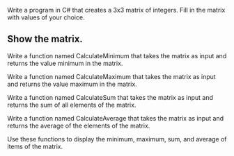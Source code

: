 Write a program in C# that creates a 3x3 matrix of integers. Fill in the matrix with
values of your choice.

Show the matrix.
----------------

Write a function named CalculateMinimum that takes the matrix as input and returns the value
minimum in the matrix.

Write a function named CalculateMaximum that takes the matrix as input and returns the value
maximum in the matrix.

Write a function named CalculateSum that takes the matrix as input and returns the sum of
all elements of the matrix.

Write a function named CalculateAverage that takes the matrix as input and returns the
average of the elements of the matrix.

Use these functions to display the minimum, maximum, sum, and average of items
of the matrix.
